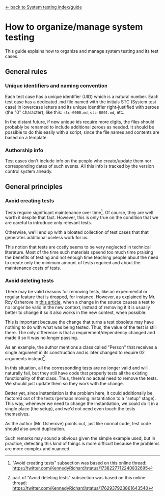 
[← back to System testing index/guide](README.md)

# How to organize/manage system testing

This guide explains how to organize and manage system testing and its test cases.


## General rules


### Unique identifiers and naming convention

Each test case has a unique identifier (UID) which is a natural number. Each test case has a dedicated .md file named with the initials STC (System test case) in lowercase letters and its unique identifier right-justified with zeroes (the "0" character), like this: `stc-0000.md`, `stc-0001.md`, etc.

In the distant future, if new unique ids require more digits, the files should probably be renamed to include additional zeroes as needed. It should be possible to do this easily with a script, since the file names and contents are based on a template. 


### Authorship info

Test cases don't include info on the people who create/update them nor corresponding dates of such events. All this info is tracked by the version control system already.



## General principles

### Avoid creating tests

Tests require significant maintenance over time[^1]. Of course, they are well worth it despite that fact. However, this is only true on the condition that we are careful to introduce only relevant tests.

Otherwise, we'll end up with a bloated collection of test cases that that generates additional useless work for us.

This notion that tests are costly seems to be very neglected in technical literature. Most of the time such materials speend too much time praising the benefits of testing and not enough time teaching people about the need to create only the minimum amount of tests required and about the maintenance costs of tests. 


### Avoid deleting tests

There may be valid reasons for removing tests, like an experimental or regular feature that is dropped, for instance. However, as explained by Mr. Roy Osherove in [this article](https://osherove.com/blog/2005/4/3/when-should-you-remove-or-change-a-unit-test.html), when a change in the source causes a test to no longer be valid in the new context, instead of removing it it is usually better to change it so it also works in the new context, when possible.

This is important because the change that turns a test obsolete may have nothing to do with what was being tested. Thus, the value of the test is still there. The only difference is that a requirement/dependency changed and made it so it was no longer passing.

As an example, the author mentions a class called "Person" that receives a single argument in its construction and is later changed to require 02 arguments instead[^2].

In this situation, all the corresponding tests are no longer valid and will naturally fail, but they still have code that properly tests all the existing functionality of that class. Thus, there's no actual need to remove the tests. We should just update them so they work with the change.

Better yet, since instantiation is the problem here, it could additionally be factored out of the tests (perhaps moving instantiation to a "setup" stage). This way, whenever we need to change the instantiation, we could do it in a single place (the setup), and we'd not need even touch the tests themselves.

As the author (Mr. Osherove) points out, just like normal code, test code should also avoid duplication.

Such remarks may sound a obvious given the simple example used, but in practice, detecting this kind of things is more difficult because the problems are more complex and nuanced.

[^1]: "Avoid creating tests" subsection was based on this online thread: https://twitter.com/KennedyRichard/status/1738227712240832695
[^2]: part of "Avoid deleting tests" subsection was based on this online thread: https://twitter.com/KennedyRichard/status/1762937923861643540
